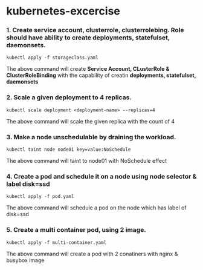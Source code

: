 # kubernetes-excercise

### 1. Create service account, clusterrole, clusterrolebing. Role should have ability to create deployments, statefulset, daemonsets.
    
    kubectl apply -f storageclass.yaml
    
The above command will create **Service Account, CLusterRole & ClusterRoleBinding** with the capability of creatin **deployments, statefulset, daemonsets**

### 2. Scale a given deployment to 4 replicas.
      
    kubectl scale deployment <deployment-name> --replicas=4

The above command will scale the given replica with the count of 4

### 3. Make a node unschedulable by draining the workload.
  
    kubectl taint node node01 key=value:NoSchedule

The above command will taint to node01 with NoSchedule effect

### 4. Create a pod and schedule it on a node using node selector & label disk=ssd
 
    kubectl apply -f pod.yaml
    
The above command will schedule a pod on the node which has label of disk=ssd

### 5. Create a multi container pod, using 2 image.

    kubectl apply -f multi-container.yaml

The above command will create a pod with 2 conatiners with nginx & busybox image
